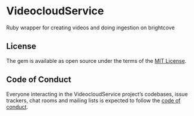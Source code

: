 # VideocloudService

Ruby wrapper for creating videos and doing ingestion on brightcove

## License

The gem is available as open source under the terms of the [MIT License](https://opensource.org/licenses/MIT).

## Code of Conduct

Everyone interacting in the VideocloudService project’s codebases, issue trackers, chat rooms and mailing lists is expected to follow the [code of conduct](https://github.com/marinapopp/videocloud_service/blob/master/CODE_OF_CONDUCT.md).
